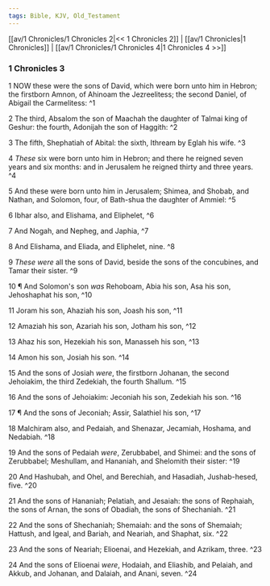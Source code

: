 ```yaml
---
tags: Bible, KJV, Old_Testament
---
```


[[av/1 Chronicles/1 Chronicles 2|<< 1 Chronicles 2]] | [[av/1 Chronicles|1 Chronicles]] | [[av/1 Chronicles/1 Chronicles 4|1 Chronicles 4 >>]]

### 1 Chronicles 3

1 NOW these were the sons of David, which were born unto him in Hebron; the firstborn Amnon, of Ahinoam the Jezreelitess; the second Daniel, of Abigail the Carmelitess: ^1

2 The third, Absalom the son of Maachah the daughter of Talmai king of Geshur: the fourth, Adonijah the son of Haggith: ^2

3 The fifth, Shephatiah of Abital: the sixth, Ithream by Eglah his wife. ^3

4 _These_ six were born unto him in Hebron; and there he reigned seven years and six months: and in Jerusalem he reigned thirty and three years. ^4

5 And these were born unto him in Jerusalem; Shimea, and Shobab, and Nathan, and Solomon, four, of Bath-shua the daughter of Ammiel: ^5

6 Ibhar also, and Elishama, and Eliphelet, ^6

7 And Nogah, and Nepheg, and Japhia, ^7

8 And Elishama, and Eliada, and Eliphelet, nine. ^8

9 _These_ _were_ all the sons of David, beside the sons of the concubines, and Tamar their sister. ^9

10 ¶ And Solomon's son _was_ Rehoboam, Abia his son, Asa his son, Jehoshaphat his son, ^10

11 Joram his son, Ahaziah his son, Joash his son, ^11

12 Amaziah his son, Azariah his son, Jotham his son, ^12

13 Ahaz his son, Hezekiah his son, Manasseh his son, ^13

14 Amon his son, Josiah his son. ^14

15 And the sons of Josiah _were_, the firstborn Johanan, the second Jehoiakim, the third Zedekiah, the fourth Shallum. ^15

16 And the sons of Jehoiakim: Jeconiah his son, Zedekiah his son. ^16

17 ¶ And the sons of Jeconiah; Assir, Salathiel his son, ^17

18 Malchiram also, and Pedaiah, and Shenazar, Jecamiah, Hoshama, and Nedabiah. ^18

19 And the sons of Pedaiah _were_, Zerubbabel, and Shimei: and the sons of Zerubbabel; Meshullam, and Hananiah, and Shelomith their sister: ^19

20 And Hashubah, and Ohel, and Berechiah, and Hasadiah, Jushab-hesed, five. ^20

21 And the sons of Hananiah; Pelatiah, and Jesaiah: the sons of Rephaiah, the sons of Arnan, the sons of Obadiah, the sons of Shechaniah. ^21

22 And the sons of Shechaniah; Shemaiah: and the sons of Shemaiah; Hattush, and Igeal, and Bariah, and Neariah, and Shaphat, six. ^22

23 And the sons of Neariah; Elioenai, and Hezekiah, and Azrikam, three. ^23

24 And the sons of Elioenai _were_, Hodaiah, and Eliashib, and Pelaiah, and Akkub, and Johanan, and Dalaiah, and Anani, seven. ^24
